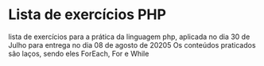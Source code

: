 # Lista de exercícios PHP
lista de exercícios para a prática da linguagem php, aplicada no dia 30 de Julho para entrega no dia 08 de agosto de 20205 Os conteúdos praticados são laços, sendo eles ForEach, For e While
